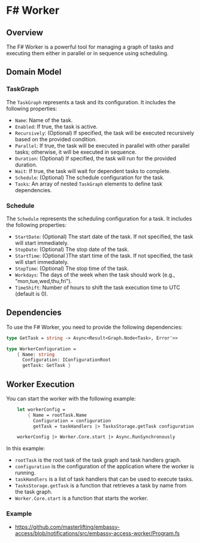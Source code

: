 <!-- @format -->

# F# Worker

## Overview

The F# Worker is a powerful tool for managing a graph of tasks and executing them either in parallel or in sequence using scheduling.

## Domain Model

### TaskGraph

The `TaskGraph` represents a task and its configuration. It includes the following properties:

- `Name`: Name of the task.
- `Enabled`: If true, the task is active.
- `Recursively`: (Optional) If specified, the task will be executed recursively based on the provided condition.
- `Parallel`: If true, the task will be executed in parallel with other parallel tasks; otherwise, it will be executed in sequence.
- `Duration`: (Optional) If specified, the task will run for the provided duration.
- `Wait`: If true, the task will wait for dependent tasks to complete.
- `Schedule`: (Optional) The schedule configuration for the task.
- `Tasks`: An array of nested `TaskGraph` elements to define task dependencies.

### Schedule

The `Schedule` represents the scheduling configuration for a task. It includes the following properties:

- `StartDate`: (Optional) The start date of the task. If not specified, the task will start immediately.
- `StopDate`: (Optional) The stop date of the task.
- `StartTime`: (Optional )The start time of the task. If not specified, the task will start immediately.
- `StopTime`: (Optional) The stop time of the task.
- `Workdays`: The days of the week when the task should work (e.g., "mon,tue,wed,thu,fri").
- `TimeShift`: Number of hours to shift the task execution time to UTC (default is 0).

## Dependencies

To use the F# Worker, you need to provide the following dependencies:

```fsharp
type GetTask = string -> Async<Result<Graph.Node<Task>, Error'>>

type WorkerConfiguration =
    { Name: string
      Configuration: IConfigurationRoot 
      getTask: GetTask }
```

## Worker Execution

You can start the worker with the following example:

```fsharp
    let workerConfig =
        { Name = rootTask.Name
          Configuration = configuration
          getTask = taskHandlers |> TasksStorage.getTask configuration }

    workerConfig |> Worker.Core.start |> Async.RunSynchronously
```

In this example:

- `rootTask` is the root task of the task graph and task handlers graph.
- `configuration` is the configuration of the application where the worker is running.
- `taskHandlers` is a list of task handlers that can be used to execute tasks.
- `TasksStorage.getTask` is a function that retrieves a task by name from the task graph.
- `Worker.Core.start` is a function that starts the worker.

### Example
- https://github.com/masterlifting/embassy-access/blob/notifications/src/embassy-access-worker/Program.fs